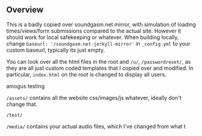 ## Overview

This is a badly copied over soundgasm.net mirror, with simulation of loading times/views/form submissions compared to the actual site. However it should work for local safekeeping or whatever. When building locally, change `baseurl: '/soundgasm.net-jerkyll-mirror'` in `_config.yml` to your custom baseurl, typically its just empty.

You can look over all the html files in the root and `/u/`, `/passwordreset/`, as they are all just custom coded templates that I copied over and modified. In particular, `index.html` on the root is changed to display all users.

amogus testing

`/assets/` contains all the website css/images/js whatever, ideally don't change that.

`/test/`

`/media/` contains your actual audio files, which I've changed from what t
